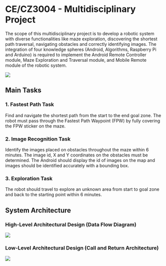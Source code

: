 # CE/CZ3004 - Multidisciplinary Project

The scope of this multidisciplinary project is to develop a robotic system with diverse functionalities like maze exploration, discovering the shortest path traversal, navigating obstacles and correctly identifying images. The integration of four knowledge spheres (Android, Algorithms, Raspberry Pi and Arduino) is required to implement the Android Remote Controller module, Maze Exploration and Traversal module, and Mobile Remote module of the robotic system. 

<img src="/-assets/WorkBreakdown.png"> 

## Main Tasks
### 1. Fastest Path Task 
Find and navigate the shortest path from the start to the end goal zone. The robot must pass through the Fastest Path Waypoint (FPW) by fully covering the FPW sticker on the maze.
### 2. Image Recognition Task
Identify the images placed on obstacles throughout the maze within 6 minutes. The image id, X and Y coordinates on the obstacles must be determined. The Android should display the id of images on the map and images should be identified accurately with a bounding box.
### 3. Exploration Task
The robot should travel to explore an unknown area from start to goal zone and back to the starting point within 6 minutes.

## System Architecture 
### High-Level Architectural Design (Data Flow Diagram)
<img src="/-assets/HighLevelArchitecture.png"> 

### Low-Level Architectural Design (Call and Return Architecture)
<img src="/-assets/LowLevelArchitecture.png"> 





